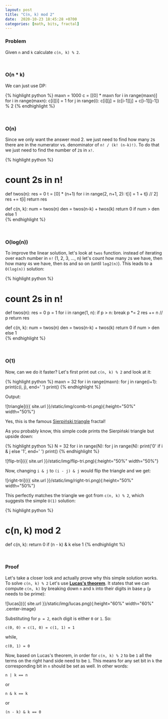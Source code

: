 ```yaml
---
layout: post
title: "C(n, k) mod 2"
date:  2020-10-23 18:45:28 +0700
categories: [math, bits, fractal]
---
```


### Problem

Given `n` and `k` calculate `c(n, k) % 2`.

<br/>

### O(n * k)
We can just use DP:

{% highlight python %}
maxn = 1000
c = [[0] * maxn for i in range(maxn)]
for i in range(maxn):
    c[i][i] = 1
    for j in range(i):
        c[i][j] = (c[i-1][j] + c[i-1][j-1]) % 2
{% endhighlight %}

<br/>

### O(n)
Since we only want the answer mod 2. we just need to find how many `2`s there are in the numerator vs. denominator of `n! / (k! (n-k)!)`. To do that we just need to find the number of `2`s in `x!`.

{% highlight python %}
# count 2s in n!
def twos(n):
    res = 0
    t = [0] * (n+1)
    for i in range(2, n+1, 2):
        t[i] = 1 + t[i // 2]
        res += t[i]
    return res

def c(n, k):
    num = twos(n)
    den = twos(n-k) + twos(k)
    return 0 if num > den else 1  
{% endhighlight %}

<br/>

### O(log(n))
To improve the linear solution, let's look at `twos` function. instead of iterating over each number in `n!` (1, 2, 3, ..., n) let's count how many `2`s we have, then how many `4`s we have, then `8`s and so on (until `log2(n)`). This leads to a `O(log(n))` solution:

{% highlight python %}
# count 2s in n!
def twos(n):
    res = 0
    p = 1
    for i in range(1, n):
        if p > n:
            break
        p *= 2
        res += n // p
    return res

def c(n, k):
    num = twos(n)
    den = twos(n-k) + twos(k)
    return 0 if num > den else 1  
{% endhighlight %}

<br/>

### O(1)

Now, can we do it faster? Let's first print out `c(n, k) % 2` and look at it:

{% highlight python %}
maxn = 32
for i in range(maxn):
    for j in range(i+1):
        print(c(i, j), end=' ')
    print()
{% endhighlight %}

Output:

![triangle]({{ site.url }}/static/img/comb-tri.png){:height="50%" width="50%"}

Yes, this is the famous [Sierpiński triangle][wiki-tri] fractal!

As you probably know, this simple code prints the Sierpiński triangle but upside down:

{% highlight python %}
N = 32
for i in range(N):
    for j in range(N):
        print('0' if i & j else '1', end=' ')
    print()
{% endhighlight %}

![flip-tri]({{ site.url }}/static/img/flip-tri.png){:height="50%" width="50%"}

Now, changing `i & j` to `(i - j) & j` would flip the triangle and we get:

![right-tri]({{ site.url }}/static/img/right-tri.png){:height="50%" width="50%"}

This perfectly matches the triangle we got from `c(n, k) % 2`, which suggests the simple `O(1)` solution:

{% highlight python %}
# c(n, k) mod 2
def c(n, k):
    return 0 if (n - k) & k else 1
{% endhighlight %}

<br/>

### Proof

Let's take a closer look and actually prove why this simple solution works. To solve `c(n, k) % 2` Let's use [**Lucas's theorem**][lucas-theorem]. It states that we can compute `c(n, k)` by breaking down `n` and `k` into their digits in base `p` (`p` needs to be prime):

![lucas]({{ site.url }}/static/img/lucas.png){:height="60%" width="60%" .center-image}

Substituting for `p = 2`, each digit is either `0` or `1`. So:
```
c(0, 0) = c(1, 0) = c(1, 1) = 1
```

while,

```
c(0, 1) = 0
```

Now, based on Lucas's theorem, in order for `c(n, k) % 2` to be `1` all the terms on the right hand side need to be `1`. This means for any set bit in `k` the corresponding bit in `n` should be set as well. In other words:

```
n | k == n
```

or 

```
n & k == k
```

or

```
(n - k) & k == 0
```

<br/>


[wiki-tri]: https://en.wikipedia.org/wiki/Sierpi%C5%84ski_triangle
[lucas-theorem]: https://en.wikipedia.org/wiki/Lucas%27s_theorem